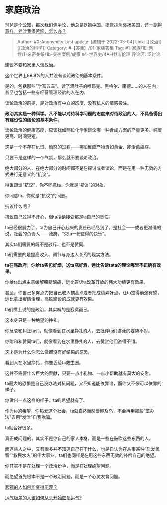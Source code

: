 # 家庭政治
[爸爸是个公知，每次我们俩争论，他总是贬损中国，拐弯抹角褒扬美国，还一副得意样，老吵我很苦恼，怎么办？](https://www.zhihu.com/question/384415898/answer/2470179047)

> Author: #0-Anonymity
> Last update: [编辑于 2022-05-04]
> Link: [[政治]] [[政治的科学]]
> Category: #【答集】/01-家族答集
> Tag: #1-家族/1E-两性/1-亲密关系/1b-交往案例/成家 #4-世界史/4A-社科/伦理
> 评论区:
> 泛讨论:

建议不要和家里人谈政治。

这个世界上99.9%的人并没有谈论政治的基本条件。

是的，包括那些“学富五车”、读了满肚子的哈耶克、黑格尔、康德……的人在内，甚至也包括一些有经营管理经验的人在内。

谈论政治的前提，是对政治有中立的态度，没有私人的情感投注。

**政治其实是一种科学。凡不能以对待科学问题的态度来对待政治的人，不具备得出有建设性的结论的基本条件。**

谈论政治的健康态度，应该犹如两位化学家谈论哪一种合成方案的产量更多、纯度更高、时间更短。

这是一个不存在仇恨、愤怒的过程——哪怕反应产物贵如黄金、能治愈癌症。

只要不是这样的一个气氛，那么就不要谈论政治。

绝大部分的人、在绝大部分的时间都不是在探讨或者谈论，而是在用一种无效的方式进行无意义的“抗议”。

得谁跟谁“抗议”，你不同意ta，你就是“抗议”的对象。

你同意ta，你就是“抗议”的同志。

抗议什么呢？

抗议自己过得不开心，但ta拒绝接受那是ta自己的责任。

ta已经很努力了，ta为自己开心起来的责任已经尽到了，是社会——或者更准确的说，社会的负责人——政府，“欠ta一份应得的快乐”。

其实ta们需要的既不是驳斥、也不是赞同。

ta们需要的是提高收入、调节与身边人关系的现实方法。

**ta在骂政府，你给ta买包好烟，送ta瓶好酒，远比告诉tata的理论哪里不正确有效果。**

你给ta出点主意缓解腰腿酸痛，远比告诉ta改革开放的伟大功绩更有效果。

甚至，你自己多努点力把自己收入搞高点或者把成绩弄好点，让ta觉得前途有望，远比拿出疫情治理，高铁建设的成就更有效果。

ta们嘴上说的是政治，其实喊的是寂寞而已。

这本身只是一种绝望的挣扎。

你反驳和纠正ta们，就像看到在水里挣扎的人，去批评ta们游泳的姿势不对。

你附和和赞同ta们，就像看到在水里挣扎的人，去赞赏他们游得不错。

这才是为什么你怎么做都没有好结果的原因。

看到人在水里挣扎，你要丢给ta救生圈。

这并不需要什么巨大的贡献，只要一点小礼物、一点小帮助就有莫大的安慰。

ta最大的恐惧是自己没办法对抗问题，又不知道能依靠谁，而你又不像可以依靠的样子。

你做出一点这样的样子，ta的希望就有了。

作为ta的希望，你热爱这个社会，ta就自然而然爱屋及乌，不会再用那些“笨办法”去用“发泄”自我欺骗。

ta就会好很多。

真正成问题的，其实不是你自己的家人本身，而是一些在鼓吹这些东西的人。

而这些人之中，又有很多并不知道自己在干什么，也是自认为在从事某种“启发民智”“救民水火”的伟大事业。ta们也同样是在用这些东西无效的补偿自己的绝望。

你其实不是在处理一个政治纷争，而是在处理绝望问题。

而绝望首先根本不是一个政治问题，而是一个心灵发育问题。

[悲观的人如何能变得乐观？](https://www.zhihu.com/question/266034365/answer/557697304)

[运气极差的人该如何从头开始恢复运气?](https://www.zhihu.com/question/421719141/answer/1481010073)
